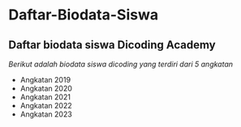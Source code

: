 # Daftar-Biodata-Siswa
Daftar biodata siswa Dicoding Academy
--
*Berikut adalah biodata siswa dicoding yang terdiri dari 5 angkatan*
- Angkatan 2019
- Angkatan 2020
- Angkatan 2021
- Angkatan 2022
- Angkatan 2023
